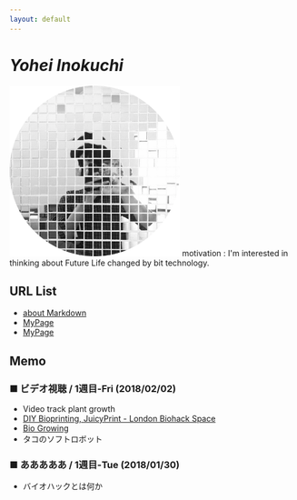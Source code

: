 ```yaml
---
layout: default
---
```


# _Yohei Inokuchi_
<img style="width : 300px; height : 300px;" src="image/profile.png">
motivation : I'm interested in thinking about Future Life changed by bit technology.

## URL List
- [about Markdown](https://github.com/BioClub/Practice-Repository/blob/master/Reference.md)
- [MyPage](http://bha5.bioclub.org/participants/yohei/)
- [MyPage](https://inoyoh.github.io/BHA5/participants/yohei/)

## Memo
### ■ ビデオ視聴 / 1週目-Fri (2018/02/02)
- Video track plant growth
- [DIY Bioprinting, JuicyPrint - London Biohack Space](http://makezine.jp/blog/2016/09/prototyping-with-living-cells.html)
- [Bio Growing](http://jp.techcrunch.com/2014/08/12/20140811glowing-plant-is-one-of-y-combinators-very-first-biotech-startups/)
- タコのソフトロボット

### ■ あああああ / 1週目-Tue (2018/01/30)
- バイオハックとは何か




